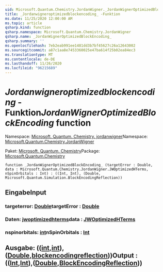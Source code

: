 ```yaml
---
uid: Microsoft.Quantum.Chemistry.JordanWigner._JordanWignerOptimizedBlockEncoding_
title: _Jordanwigneroptimizedblockencoding_ -Funktion
ms.date: 11/25/2020 12:00:00 AM
ms.topic: article
qsharp.kind: function
qsharp.namespace: Microsoft.Quantum.Chemistry.JordanWigner
qsharp.name: _JordanWignerOptimizedBlockEncoding_
qsharp.summary: ''
ms.openlocfilehash: 7eb2eab991ee1481dd3b7bf45627c26a12643002
ms.sourcegitcommit: a87c1aa8e7453360025e47ba614f25b02ea84ec3
ms.translationtype: MT
ms.contentlocale: de-DE
ms.lasthandoff: 11/26/2020
ms.locfileid: "96215689"
---
```

# <a name="_jordanwigneroptimizedblockencoding_-function"></a><span data-ttu-id="d5304-102">_Jordanwigneroptimizedblockencoding_ -Funktion</span><span class="sxs-lookup"><span data-stu-id="d5304-102">_JordanWignerOptimizedBlockEncoding_ function</span></span>

<span data-ttu-id="d5304-103">Namespace: [Microsoft. Quantum. Chemistry. jordanwigner](xref:Microsoft.Quantum.Chemistry.JordanWigner)</span><span class="sxs-lookup"><span data-stu-id="d5304-103">Namespace: [Microsoft.Quantum.Chemistry.JordanWigner](xref:Microsoft.Quantum.Chemistry.JordanWigner)</span></span>

<span data-ttu-id="d5304-104">Paket: [Microsoft. Quantum. Chemistry](https://nuget.org/packages/Microsoft.Quantum.Chemistry)</span><span class="sxs-lookup"><span data-stu-id="d5304-104">Package: [Microsoft.Quantum.Chemistry](https://nuget.org/packages/Microsoft.Quantum.Chemistry)</span></span>




```qsharp
function _JordanWignerOptimizedBlockEncoding_ (targetError : Double, data : Microsoft.Quantum.Chemistry.JordanWigner.JWOptimizedHTerms, nSpinOrbitals : Int) : ((Int, Int), (Double, Microsoft.Quantum.Simulation.BlockEncodingReflection))
```


## <a name="input"></a><span data-ttu-id="d5304-105">Eingabe</span><span class="sxs-lookup"><span data-stu-id="d5304-105">Input</span></span>

### <a name="targeterror--double"></a><span data-ttu-id="d5304-106">targeterror: [Double](xref:microsoft.quantum.lang-ref.double)</span><span class="sxs-lookup"><span data-stu-id="d5304-106">targetError : [Double](xref:microsoft.quantum.lang-ref.double)</span></span>




### <a name="data--jwoptimizedhterms"></a><span data-ttu-id="d5304-107">Daten: [jwoptimizedhterms](xref:Microsoft.Quantum.Chemistry.JordanWigner.JWOptimizedHTerms)</span><span class="sxs-lookup"><span data-stu-id="d5304-107">data : [JWOptimizedHTerms](xref:Microsoft.Quantum.Chemistry.JordanWigner.JWOptimizedHTerms)</span></span>




### <a name="nspinorbitals--int"></a><span data-ttu-id="d5304-108">nspinorbitals: [int](xref:microsoft.quantum.lang-ref.int)</span><span class="sxs-lookup"><span data-stu-id="d5304-108">nSpinOrbitals : [Int](xref:microsoft.quantum.lang-ref.int)</span></span>





## <a name="output--intintdoubleblockencodingreflection"></a><span data-ttu-id="d5304-109">Ausgabe: (([int](xref:microsoft.quantum.lang-ref.int),[int](xref:microsoft.quantum.lang-ref.int)), ([Double](xref:microsoft.quantum.lang-ref.double),[blockencodingreflection](xref:Microsoft.Quantum.Simulation.BlockEncodingReflection)))</span><span class="sxs-lookup"><span data-stu-id="d5304-109">Output : (([Int](xref:microsoft.quantum.lang-ref.int),[Int](xref:microsoft.quantum.lang-ref.int)),([Double](xref:microsoft.quantum.lang-ref.double),[BlockEncodingReflection](xref:Microsoft.Quantum.Simulation.BlockEncodingReflection)))</span></span>

